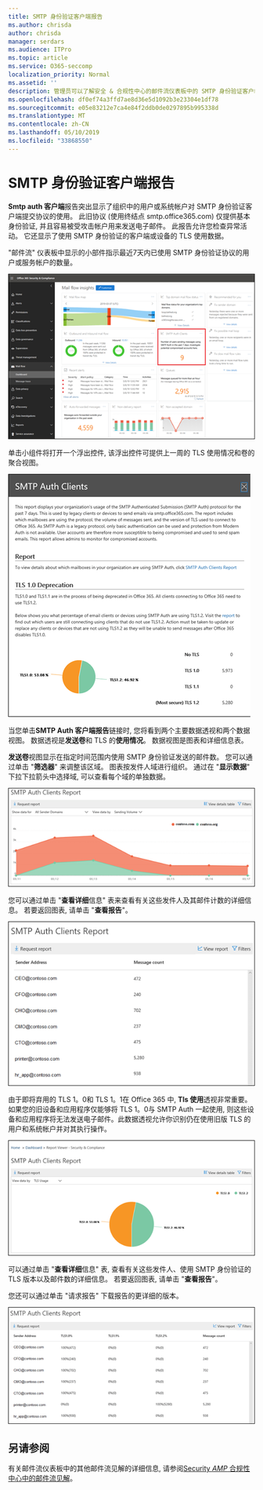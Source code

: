 ```yaml
---
title: SMTP 身份验证客户端报告
ms.author: chrisda
author: chrisda
manager: serdars
ms.audience: ITPro
ms.topic: article
ms.service: O365-seccomp
localization_priority: Normal
ms.assetid: ''
description: 管理员可以了解安全 & 合规性中心的邮件流仪表板中的 SMTP 身份验证客户端报告。
ms.openlocfilehash: df0ef74a3ffd7ae8d36e5d1092b3e23304e1df78
ms.sourcegitcommit: e05e83212e7ca4e84f2ddb0de0297895b995338d
ms.translationtype: MT
ms.contentlocale: zh-CN
ms.lasthandoff: 05/10/2019
ms.locfileid: "33868550"
---
```

# <a name="smtp-auth-clients-report"></a>SMTP 身份验证客户端报告

**Smtp auth 客户端**报告突出显示了组织中的用户或系统帐户对 SMTP 身份验证客户端提交协议的使用。 此旧协议 (使用终结点 smtp.office365.com) 仅提供基本身份验证, 并且容易被受攻击帐户用来发送电子邮件。  此报告允许您检查异常活动。 它还显示了使用 SMTP 身份验证的客户端或设备的 TLS 使用数据。

"邮件流" 仪表板中显示的小部件指示最近7天内已使用 SMTP 身份验证协议的用户或服务帐户的数量。

![SMTP 身份验证客户端在安全 & 合规性中心中的邮件流仪表板中报告](media/smtp-auth-clients-report-selected.png)

单击小组件将打开一个浮出控件, 该浮出控件可提供上一周的 TLS 使用情况和卷的聚合视图。

![SMTP Auth 客户端报告中的浮出控件](media/smtp-auth-clients-flyout.png)

当您单击**SMTP Auth 客户端报告**链接时, 您将看到两个主要数据透视和两个数据视图。 数据透视是**发送卷**和 TLS 的**使用情况**。 数据视图是图表和详细信息表。

**发送卷**视图显示在指定时间范围内使用 SMTP 身份验证发送的邮件数。 您可以通过单击 "**筛选器**" 来调整该区域。 图表按发件人域进行组织。 通过在 "**显示数据**" 下拉下拉箭头中选择域, 可以查看每个域的单独数据。

![在 SMTP Auth 客户端报告中发送卷](media/smtp-auth-clients-report-sending-volume.png)

您可以通过单击 "**查看详细**信息" 表来查看有关这些发件人及其邮件计数的详细信息。 若要返回图表, 请单击 "**查看报告**"。

![SMTP Auth 客户端报告中用于发送卷的详细信息表](media/smtp-auth-clients-report-details-sending-volume.png)

由于即将弃用的 TLS 1。0和 TLS 1。1在 Office 365 中, **Tls 使用**透视非常重要。 如果您的旧设备和应用程序仅能够将 TLS 1。0与 SMTP Auth 一起使用, 则这些设备和应用程序将无法发送电子邮件。此数据透视允许你识别仍在使用旧版 TLS 的用户和系统帐户并对其执行操作。

![SMTP Auth 客户端报告中的 TLS 用法](media/smtp-auth-clients-report-tls-usage.png)

可以通过单击 "**查看详细**信息" 表, 查看有关这些发件人、使用 SMTP 身份验证的 TLS 版本以及邮件数的详细信息。 若要返回图表, 请单击 "**查看报告**"。

您还可以通过单击 "请求报告" 下载报告的更详细的版本。

![SMTP Auth 客户端报告中 TLS 用法的详细信息表](media/smtp-auth-clients-report-details-tls-usage.png)

## <a name="see-also"></a>另请参阅

有关邮件流仪表板中的其他邮件流见解的详细信息, 请参阅[Security _AMP_ 合规性中心中的邮件流见解](mail-flow-insights-v2.md)。
